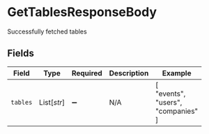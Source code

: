 # GetTablesResponseBody

Successfully fetched tables


## Fields

| Field                              | Type                               | Required                           | Description                        | Example                            |
| ---------------------------------- | ---------------------------------- | ---------------------------------- | ---------------------------------- | ---------------------------------- |
| `tables`                           | List[*str*]                        | :heavy_minus_sign:                 | N/A                                | [<br/>"events",<br/>"users",<br/>"companies"<br/>] |